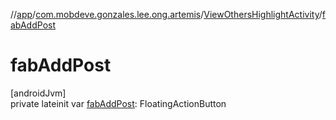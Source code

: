 //[app](../../../index.md)/[com.mobdeve.gonzales.lee.ong.artemis](../index.md)/[ViewOthersHighlightActivity](index.md)/[fabAddPost](fab-add-post.md)

# fabAddPost

[androidJvm]\
private lateinit var [fabAddPost](fab-add-post.md): FloatingActionButton
